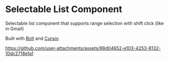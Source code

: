 # Selectable List Component

Selectable list component that supports range selection with shift click (like in Gmail)

Built with [Bolt](https://bolt.new/) and [Cursor](https://www.cursor.com/).


https://github.com/user-attachments/assets/88d04652-e103-4253-8132-10dc2718efa1

